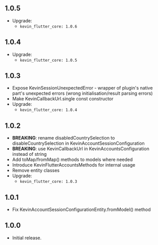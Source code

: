 ## 1.0.5

* Upgrade:
  - `kevin_flutter_core: 1.0.6`

## 1.0.4

* Upgrade:
    - `kevin_flutter_core: 1.0.5`

## 1.0.3

* Expose KevinSessionUnexpectedError - wrapper of plugin's native part's unexpected errors (wrong
  initialisation/result parsing errors)
* Make KevinCallbackUrl.single const constructor
* Upgrade:
    - `kevin_flutter_core: 1.0.4`

## 1.0.2

* **BREAKING**: rename disabledCountrySelection to disableCountrySelection in
  KevinAccountSessionConfiguration
* **BREAKING**: use KevinCallbackUrl in KevinAccountsConfiguration instead of string
* Add toMap/fromMap() methods to models where needed
* Introduce KevinFlutterAccountsMethods for internal usage
* Remove entity classes
* Upgrade:
    - `kevin_flutter_core: 1.0.3`

## 1.0.1

* Fix KevinAccountSessionConfigurationEntity.fromModel() method

## 1.0.0

* Initial release.